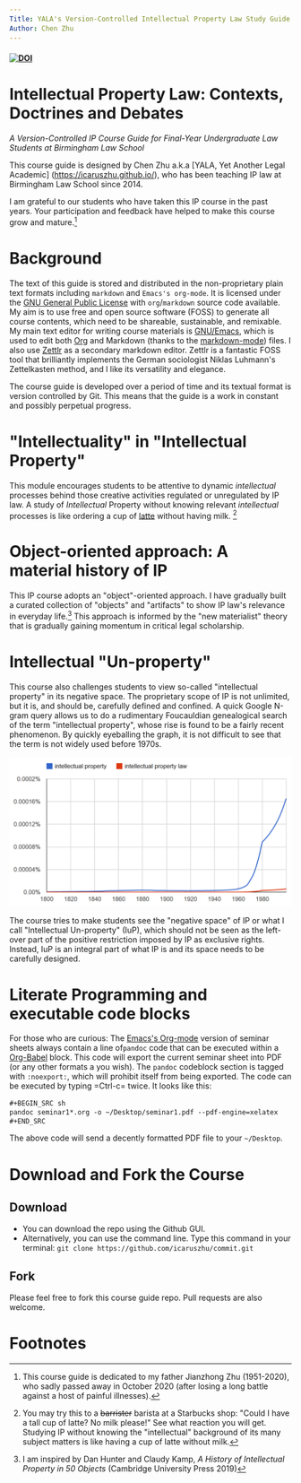 ```yaml
---
Title: YALA's Version-Controlled Intellectual Property Law Study Guide for BLS Students
Author: Chen Zhu
---
```


#### [![DOI](https://zenodo.org/badge/299559844.svg)](https://zenodo.org/badge/latestdoi/299559844)

# Intellectual Property Law: Contexts, Doctrines and Debates

*A Version-Controlled IP Course Guide for Final-Year Undergraduate Law Students at Birmingham Law School* 

This course guide is designed by Chen Zhu a.k.a [YALA, Yet Another Legal Academic] (https://icaruszhu.github.io/), who has been teaching IP law at Birmingham Law School since 2014.

I am grateful to our students who have taken this IP course in the past years. Your participation and feedback have helped to make this course grow and mature.[^1]


# Background
The text of this guide is stored and distributed in the non-proprietary plain text formats including ```markdown``` and ```Emacs's org-mode```. It is licensed under the [GNU General Public License](https://www.gnu.org/licenses/gpl-3.0.en.html) with ```org```/```markdown``` source code available. My aim is to use free and open source software (FOSS) to generate all course contents, which need to be shareable, sustainable, and remixable. My main text editor for writing course materials is [GNU/Emacs](https://www.gnu.org/software/emacs/), which is used to edit both [Org](https://orgmode.org/) and Markdown (thanks to the [markdown-mode](https://jblevins.org/projects/markdown-mode/)) files. I also use [Zettlr](https://www.zettlr.com/)  as a secondary markdown editor. Zettlr is a fantastic FOSS tool that brilliantly  implements the German sociologist Niklas Luhmann's Zettelkasten method, and I like its versatility and elegance. 

The course guide is developed over a period of time and its textual format is version controlled by Git. This means that the guide is a work in constant and possibly perpetual progress. 


# "Intellectuality" in "Intellectual Property"
This module encourages students to be attentive to dynamic *intellectual* processes behind those creative activities regulated or unregulated by IP law. A study of *Intellectual* Property without knowing relevant *intellectual* processes is like ordering a cup of [latte](https://en.wikipedia.org/wiki/Latte) without having milk. [^2]

# Object-oriented approach: A material history of IP  
This IP course adopts an "object"-oriented approach. I have gradually built a curated collection of  "objects" and "artifacts" to show IP law's relevance in everyday life.[^3] This approach is informed by the "new materialist" theory that is gradually gaining momentum in critical legal scholarship. 


# Intellectual "Un-property"
This course also challenges students to view so-called "intellectual property" in its negative space. The proprietary scope of IP is not unlimited, but it is, and should be, carefully defined and confined. A quick Google N-gram query  allows us to do a rudimentary Foucauldian genealogical search of the term "intellectual property", whose rise is found to be a fairly recent phenomenon. By quickly eyeballing the graph, it is not difficult to see that the term is not widely used before 1970s.

![IP trend](https://raw.githubusercontent.com/icaruszhu/commit/master/image/ngram-IP-trend.png)

The course tries to make students see the "negative space" of IP or what I call "Intellectual Un-property" (IuP), which should not be seen as the left-over part of the positive restriction imposed by IP as exclusive rights. Instead, IuP is an integral part of what IP is and its space needs to be carefully designed.


# Literate Programming and executable code blocks

For those who are curious:  The [Emacs's Org-mode](https://orgmode.org/) version of seminar sheets always contain a line  of```pandoc``` code that can be executed within a [Org-Babel](https://orgmode.org/worg/org-contrib/babel/) block. This code will export the current seminar sheet into PDF (or any other formats a you wish). The ```pandoc``` codeblock section is tagged with ```:noexport:```, which will prohibit  itself from being exported. The code can be executed by typing =Ctrl-c= twice. It looks like this:  

```Org-mode
#+BEGIN_SRC sh
pandoc seminar1*.org -o ~/Desktop/seminar1.pdf --pdf-engine=xelatex
#+END_SRC
```

The above code will send a decently formatted PDF file to your ```~/Desktop```. 

# Download and Fork the Course 
## Download
- You can download the repo using the Github GUI.
- Alternatively, you can use the command line. Type this command in your terminal:  ```git clone https://github.com/icaruszhu/commit.git```

## Fork 

Please feel free to fork this course guide repo. Pull requests are also welcome. 


# Footnotes

[^1]: This course guide is dedicated to my father Jianzhong Zhu (1951-2020), who sadly passed away in October 2020 (after losing a long battle against a host of painful illnesses). 

[^2]: You may try this to a ~~barrister~~ barista at a Starbucks shop: "Could I have a tall cup of latte? No milk please!" See what reaction you will get. Studying IP without knowing the "intellectual" background of its many subject matters is like having a cup of latte without milk. 

[^3]: I am inspired by Dan Hunter and Claudy Kamp, *A History of Intellectual Property in 50 Objects* (Cambridge University Press 2019)

